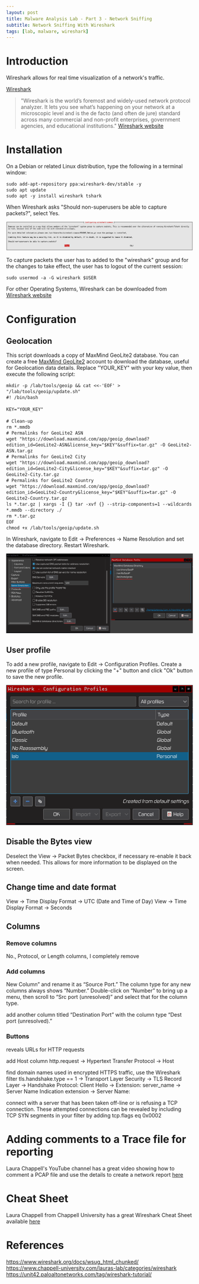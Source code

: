 ```yaml
---
layout: post
title: Malware Analysis Lab - Part 3 - Network Sniffing
subtitle: Network Sniffing With Wireshark
tags: [lab, malware, wireshark]
---
```


# Introduction

Wireshark allows for real time visualization of a network's traffic.

[Wireshark](https://www.wireshark.org/)

> "Wireshark is the world’s foremost and widely-used network protocol analyzer. It lets you see what’s happening on your network at a microscopic level and is the de facto (and often de jure) standard across many commercial and non-profit enterprises, government agencies, and educational institutions." [Wireshark website](https://www.wireshark.org/)

# Installation

On a Debian or related Linux distribution, type the following in a terminal window:

<pre><code class="bash">sudo add-apt-repository ppa:wireshark-dev/stable -y
sudo apt update
sudo apt -y install wireshark tshark </code></pre>

When Wireshark asks "Should non-superusers be able to capture packets?", select Yes.

![](../assets/lab-part-1/gateway-wireshark.png)

To capture packets the user has to added to the "wireshark" group and for the changes to take effect, the user has to logout of the current session:

<pre><code class="bash">sudo usermod -a -G wireshark $USER</code></pre>

For other Operating Systems, Wireshark can be downloaded from [Wireshark website](https://www.wireshark.org/download.html)

# Configuration

## Geolocation

This script downloads a copy of MaxMind GeoLite2 database. You can create a free [MaxMind GeoLite2](https://www.maxmind.com/en/geolite2/signup) account to download the database, useful for Geolocation data details. Replace "<span class="highlight-green">YOUR_KEY</span>" with your key value, then execute the following script:

<pre><code class="bash">mkdir -p /lab/tools/geoip && cat <<-'EOF' > "/lab/tools/geoip/update.sh"
#! /bin/bash

KEY="YOUR_KEY"

# Clean-up
rm *.mmdb
# Permalinks for GeoLite2 ASN 
wget "https://download.maxmind.com/app/geoip_download?edition_id=GeoLite2-ASN&license_key="$KEY"&suffix=tar.gz" -O GeoLite2-ASN.tar.gz
# Permalinks for GeoLite2 City 
wget "https://download.maxmind.com/app/geoip_download?edition_id=GeoLite2-City&license_key="$KEY"&suffix=tar.gz" -O GeoLite2-City.tar.gz
# Permalinks for GeoLite2 Country 
wget "https://download.maxmind.com/app/geoip_download?edition_id=GeoLite2-Country&license_key="$KEY"&suffix=tar.gz" -O GeoLite2-Country.tar.gz
ls *.tar.gz | xargs -I {} tar -xvf {} --strip-components=1 --wildcards *.mmdb --directory ./
rm *.tar.gz
EOF
chmod +x /lab/tools/geoip/update.sh</code></pre>

In Wireshark, navigate to Edit -> Preferences -> Name Resolution and set the database directory. Restart Wireshark.

![](../assets/lab-part-3/wireshark-add-geolocation.png)

## User profile

To add a new profile, navigate to Edit -> Configuration Profiles. Create a new profile of type Personal by clicking the "+" button and click "Ok" button to save the new profile.

![](../assets/lab-part-3/wireshark-create-profile.png)

## Disable the Bytes view

Deselect the View -> Packet Bytes checkbox, if necessary re-enable it back when needed. This allows for more information to be displayed on the screen.

## Change time and date format

View -> Time Display Format -> UTC (Date and Time of Day)
View -> Time Display Format -> Seconds

## Columns

### Remove columns

No., Protocol, or Length columns, I completely remove

### Add columns

New Column” and rename it as “Source Port.” The column type for any new columns always shows “Number.” Double-click on “Number” to bring up a menu, then scroll to “Src port (unresolved)” and select that for the column type.

add another column titled “Destination Port” with the column type “Dest port (unresolved).”

### Buttons 
reveals URLs for HTTP requests

add Host column http.request -> Hypertext Transfer Protocol -> Host

find domain names used in encrypted HTTPS traffic, use the Wireshark filter tls.handshake.type == 1 -> Transport Layer Security -> TLS Record Layer -> Handshake Protocol: Client Hello -> Extension: server_name -> Server Name Indication extension -> Server Name:

connect with a server that has been taken off-line or is refusing a TCP connection. These attempted connections can be revealed by including TCP SYN segments in your filter by adding tcp.flags eq 0x0002

# Adding comments to a Trace file for reporting

Laura Chappell's YouTube channel has a great video showing how to comment a PCAP file and use the details to create a network report [here](https://www.youtube.com/watch?v=MB8KHnhpkY0)

# Cheat Sheet

Laura Chappell from Chappell University has a great Wireshark Cheat Sheet available [here](https://www.chappell-university.com/post/network-forensics-cheat-sheet)

# References

https://www.wireshark.org/docs/wsug_html_chunked/
https://www.chappell-university.com/lauras-lab/categories/wireshark
https://unit42.paloaltonetworks.com/tag/wireshark-tutorial/